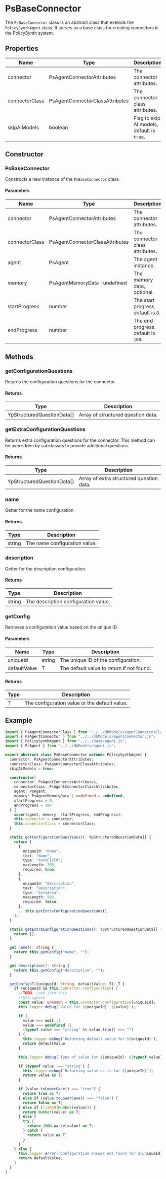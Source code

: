 # PsBaseConnector

The `PsBaseConnector` class is an abstract class that extends the `PolicySynthAgent` class. It serves as a base class for creating connectors in the PolicySynth system.

## Properties

| Name            | Type                              | Description                                      |
|-----------------|-----------------------------------|--------------------------------------------------|
| connector       | PsAgentConnectorAttributes        | The connector attributes.                        |
| connectorClass  | PsAgentConnectorClassAttributes   | The connector class attributes.                  |
| skipAiModels    | boolean                           | Flag to skip AI models, default is `true`.       |

## Constructor

### PsBaseConnector

Constructs a new instance of the `PsBaseConnector` class.

#### Parameters

| Name          | Type                              | Description                                      |
|---------------|-----------------------------------|--------------------------------------------------|
| connector     | PsAgentConnectorAttributes        | The connector attributes.                        |
| connectorClass| PsAgentConnectorClassAttributes   | The connector class attributes.                  |
| agent         | PsAgent                           | The agent instance.                              |
| memory        | PsAgentMemoryData \| undefined    | The memory data, optional.                       |
| startProgress | number                            | The start progress, default is `0`.              |
| endProgress   | number                            | The end progress, default is `100`.              |

## Methods

### getConfigurationQuestions

Returns the configuration questions for the connector.

#### Returns

| Type                        | Description                                      |
|-----------------------------|--------------------------------------------------|
| YpStructuredQuestionData[]  | Array of structured question data.               |

### getExtraConfigurationQuestions

Returns extra configuration questions for the connector. This method can be overridden by subclasses to provide additional questions.

#### Returns

| Type                        | Description                                      |
|-----------------------------|--------------------------------------------------|
| YpStructuredQuestionData[]  | Array of extra structured question data.         |

### name

Getter for the name configuration.

#### Returns

| Type    | Description                                      |
|---------|--------------------------------------------------|
| string  | The name configuration value.                    |

### description

Getter for the description configuration.

#### Returns

| Type    | Description                                      |
|---------|--------------------------------------------------|
| string  | The description configuration value.             |

### getConfig

Retrieves a configuration value based on the unique ID.

#### Parameters

| Name          | Type    | Description                                      |
|---------------|---------|--------------------------------------------------|
| uniqueId      | string  | The unique ID of the configuration.              |
| defaultValue  | T       | The default value to return if not found.        |

#### Returns

| Type  | Description                                      |
|-------|--------------------------------------------------|
| T     | The configuration value or the default value.    |

## Example

```typescript
import { PsAgentConnectorClass } from "../../dbModels/agentConnectorClass.js";
import { PsAgentConnector } from "../../dbModels/agentConnector.js";
import { PolicySynthAgent } from "../../base/agent.js";
import { PsAgent } from "../../dbModels/agent.js";

export abstract class PsBaseConnector extends PolicySynthAgent {
  connector: PsAgentConnectorAttributes;
  connectorClass: PsAgentConnectorClassAttributes;
  skipAiModels = true;

  constructor(
    connector: PsAgentConnectorAttributes,
    connectorClass: PsAgentConnectorClassAttributes,
    agent: PsAgent,
    memory: PsAgentMemoryData | undefined = undefined,
    startProgress = 0,
    endProgress = 100
  ) {
    super(agent, memory, startProgress, endProgress);
    this.connector = connector;
    this.connectorClass = connectorClass;
  }

  static getConfigurationQuestions(): YpStructuredQuestionData[] {
    return [
      {
        uniqueId: "name",
        text: "Name",
        type: "textField",
        maxLength: 200,
        required: true,
      },
      {
        uniqueId: "description",
        text: "Description",
        type: "textArea",
        maxLength: 500,
        required: false,
      },
      ...this.getExtraConfigurationQuestions(),
    ];
  }

  static getExtraConfigurationQuestions(): YpStructuredQuestionData[] {
    return [];
  }

  get name(): string {
    return this.getConfig("name", "");
  }

  get description(): string {
    return this.getConfig("description", "");
  }

  getConfig<T>(uniqueId: string, defaultValue: T): T {
    if (uniqueId in this.connector.configuration) {
      //TODO: Look into this
      //@ts-ignore
      const value: unknown = this.connector.configuration[uniqueId];
      this.logger.debug(`Value for ${uniqueId}: ${value}`);

      if (
        value === null ||
        value === undefined ||
        (typeof value === "string" && value.trim() === "")
      ) {
        this.logger.debug(`Returning default value for ${uniqueId}`);
        return defaultValue;
      }

      this.logger.debug(`Type of value for ${uniqueId}: ${typeof value}`);

      if (typeof value !== "string") {
        this.logger.debug(`Returning value as is for ${uniqueId}`);
        return value as T;
      }

      if (value.toLowerCase() === "true") {
        return true as T;
      } else if (value.toLowerCase() === "false") {
        return false as T;
      } else if (!isNaN(Number(value))) {
        return Number(value) as T;
      } else {
        try {
          return JSON.parse(value) as T;
        } catch {
          return value as T;
        }
      }
    } else {
      this.logger.error(`Configuration answer not found for ${uniqueId}`);
      return defaultValue;
    }
  }
}
```